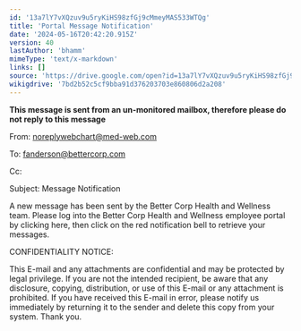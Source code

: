 ```yaml
---
id: '13a7lY7vXQzuv9u5ryKiHS98zfGj9cMmeyMAS533WTQg'
title: 'Portal Message Notification'
date: '2024-05-16T20:42:20.915Z'
version: 40
lastAuthor: 'bhamm'
mimeType: 'text/x-markdown'
links: []
source: 'https://drive.google.com/open?id=13a7lY7vXQzuv9u5ryKiHS98zfGj9cMmeyMAS533WTQg'
wikigdrive: '7bd2b52c5cf9bba91d376203703e860806d2a208'
---
```

****This message is sent from an un-monitored mailbox, therefore please do not reply to this message****

From: noreplywebchart@med-web.com

To: fanderson@bettercorp.com

Cc:

Subject: Message Notification

A new message has been sent by the Better Corp Health and Wellness team. Please log into the Better Corp Health and Wellness employee portal by clicking <WCPATLINK F="nmc" URL="autopatid=1" USE_BASEURL="1">here</WCPATLINK>, then click on the red notification bell to retrieve your messages.

CONFIDENTIALITY NOTICE:

This E-mail and any attachments are confidential and may be protected by legal privilege. If you are not the intended recipient, be aware that any disclosure, copying, distribution, or use of this E-mail or any attachment is prohibited. If you have received this E-mail in error, please notify us immediately by returning it to the sender and delete this copy from your system. Thank you.
